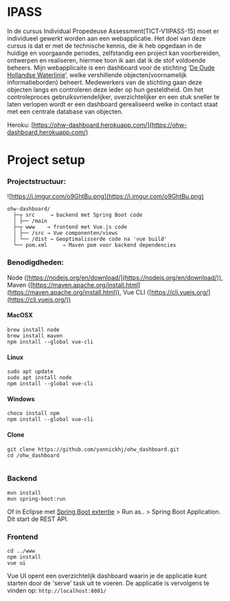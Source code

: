 # IPASS

In de cursus Individual Propedeuse Assessment(TICT-V1IPASS-15) moet er individueel gewerkt  worden aan een webapplicatie. 
Het doel van deze cursus is dat er met de technische kennis, die ik heb opgedaan in de huidige en voorgaande periodes, zelfstandig een project kan voorbereiden, ontwerpen en realiseren, hiermee toon ik aan dat ik de stof voldoende beheers.
Mijn webapplicaite is een dashboard voor de stichting ‘[De Oude Hollandse Waterlinie](https://www.oudehollandsewaterlinie.nl/)’, welke vershillende objecten(voornamelijk informatieborden) beheert. Medewerkers van de stichting gaan deze objecten langs en controleren deze ieder op hun gesteldheid.
Om het controleproces gebruiksvriendelijker, overzichtelijker en een stuk sneller te laten verlopen wordt er een dashboard gerealiseerd welke in contact staat met een centrale database van objecten.

Heroku: [https://ohw-dashboard.herokuapp.com/](https://ohw-dashboard.herokuapp.com/)



# Project setup

### Projectstructuur:
![https://i.imgur.com/o9GhtBu.png](https://i.imgur.com/o9GhtBu.png)
```
ohw-dashboard/
  ├─┬ src     → backend met Spring Boot code
  │ ├── /main
  ├─┬ www    → frontend met Vue.js code
  │ ├── /src → Vue componenten/views
  │ └── /dist → Geoptimalisserde code na 'vue build'
  └── pom.xml     → Maven pom voor backend dependencies
```



### Benodigdheden:
Node ([https://nodejs.org/en/download/](https://nodejs.org/en/download/)), Maven ([https://maven.apache.org/install.html](https://maven.apache.org/install.html)), Vue CLI ([https://cli.vuejs.org/](https://cli.vuejs.org/))

#### MacOSX

```
brew install node
brew install maven
npm install --global vue-cli
```

#### Linux

```
sudo apt update
sudo apt install node
npm install --global vue-cli
```

#### Windows

```
choco install npm
npm install --global vue-cli
```

#### Clone
```
git clone https://github.com/yannickhj/ohw_dashboard.git
cd /ohw_dashboard


```
### Backend
```
mvn install
mvn spring-boot:run
```
Of in Eclipse met [Spring Boot extentie](https://spring.io/tools/sts) > Run as.. > Spring Boot Application.
Dit start de REST API.
### Frontend
```
cd ../www
npm install
vue ui
```
Vue UI opent een overzichtelijk dashboard waarin je de applicatie kunt starten door de 'serve' task uit te voeren. 
De applicatie is vervolgens te vinden op: ```http://localhost:8081/```









